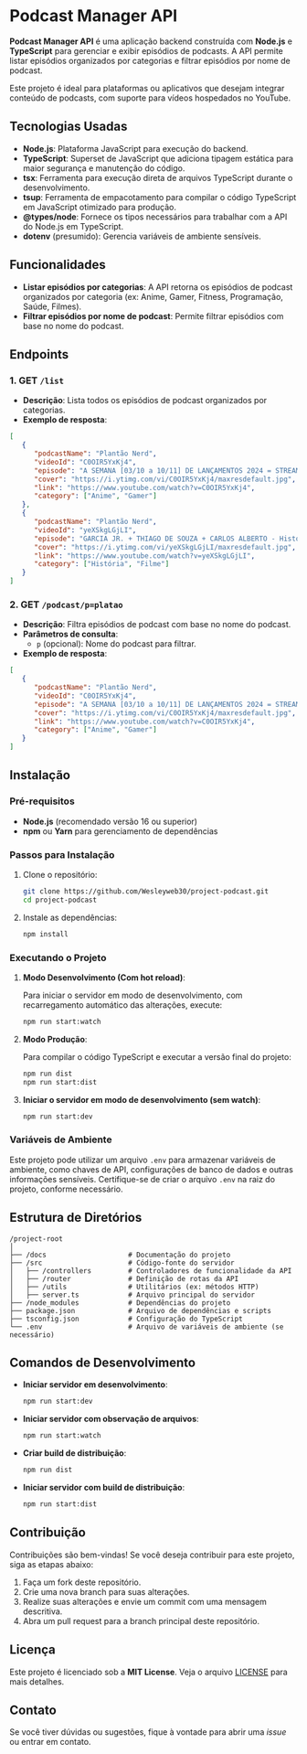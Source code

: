 # Podcast Manager API

**Podcast Manager API** é uma aplicação backend construída com **Node.js** e **TypeScript** para gerenciar e exibir episódios de podcasts. A API permite listar episódios organizados por categorias e filtrar episódios por nome de podcast. 

Este projeto é ideal para plataformas ou aplicativos que desejam integrar conteúdo de podcasts, com suporte para vídeos hospedados no YouTube.

## Tecnologias Usadas

- **Node.js**: Plataforma JavaScript para execução do backend.
- **TypeScript**: Superset de JavaScript que adiciona tipagem estática para maior segurança e manutenção do código.
- **tsx**: Ferramenta para execução direta de arquivos TypeScript durante o desenvolvimento.
- **tsup**: Ferramenta de empacotamento para compilar o código TypeScript em JavaScript otimizado para produção.
- **@types/node**: Fornece os tipos necessários para trabalhar com a API do Node.js em TypeScript.
- **dotenv** (presumido): Gerencia variáveis de ambiente sensíveis.

## Funcionalidades

- **Listar episódios por categorias**: A API retorna os episódios de podcast organizados por categoria (ex: Anime, Gamer, Fitness, Programação, Saúde, Filmes).
- **Filtrar episódios por nome de podcast**: Permite filtrar episódios com base no nome do podcast.

## Endpoints

### 1. **GET `/list`**
   - **Descrição**: Lista todos os episódios de podcast organizados por categorias.
   - **Exemplo de resposta**:
   ```json
   [
      {
         "podcastName": "Plantão Nerd",
         "videoId": "C0OIR5YxKj4",
         "episode": "A SEMANA [03/10 a 10/11] DE LANÇAMENTOS 2024 = STREAMINGS + CINEMA - Plantão Nerd #009",
         "cover": "https://i.ytimg.com/vi/C0OIR5YxKj4/maxresdefault.jpg",
         "link": "https://www.youtube.com/watch?v=C0OIR5YxKj4",
         "category": ["Anime", "Gamer"]
      },
      {
         "podcastName": "Plantão Nerd",
         "videoId": "yeXSkgLGjLI",
         "episode": "GARCIA JR. + THIAGO DE SOUZA + CARLOS ALBERTO - Histórias Tenebrosas #008",
         "cover": "https://i.ytimg.com/vi/yeXSkgLGjLI/maxresdefault.jpg",
         "link": "https://www.youtube.com/watch?v=yeXSkgLGjLI",
         "category": ["História", "Filme"]
      }
   ]
   ```

### 2. **GET `/podcast/p=platao`**
   - **Descrição**: Filtra episódios de podcast com base no nome do podcast.
   - **Parâmetros de consulta**:
     - `p` (opcional): Nome do podcast para filtrar.
   - **Exemplo de resposta**:
   ```json
   [
      {
         "podcastName": "Plantão Nerd",
         "videoId": "C0OIR5YxKj4",
         "episode": "A SEMANA [03/10 a 10/11] DE LANÇAMENTOS 2024 = STREAMINGS + CINEMA - Plantão Nerd #009",
         "cover": "https://i.ytimg.com/vi/C0OIR5YxKj4/maxresdefault.jpg",
         "link": "https://www.youtube.com/watch?v=C0OIR5YxKj4",
         "category": ["Anime", "Gamer"]
      }
   ]
   ```

## Instalação

### Pré-requisitos

- **Node.js** (recomendado versão 16 ou superior)
- **npm** ou **Yarn** para gerenciamento de dependências

### Passos para Instalação

1. Clone o repositório:

   ```bash
   git clone https://github.com/Wesleyweb30/project-podcast.git
   cd project-podcast
   ```

2. Instale as dependências:

   ```bash
   npm install
   ```

### Executando o Projeto

1. **Modo Desenvolvimento (Com hot reload)**:

   Para iniciar o servidor em modo de desenvolvimento, com recarregamento automático das alterações, execute:

   ```bash
   npm run start:watch
   ```

2. **Modo Produção**:

   Para compilar o código TypeScript e executar a versão final do projeto:

   ```bash
   npm run dist
   npm run start:dist
   ```

3. **Iniciar o servidor em modo de desenvolvimento (sem watch)**:

   ```bash
   npm run start:dev
   ```

### Variáveis de Ambiente

Este projeto pode utilizar um arquivo `.env` para armazenar variáveis de ambiente, como chaves de API, configurações de banco de dados e outras informações sensíveis. Certifique-se de criar o arquivo `.env` na raiz do projeto, conforme necessário.

## Estrutura de Diretórios

```
/project-root
│
├── /docs                    # Documentação do projeto
├── /src                     # Código-fonte do servidor
│   ├── /controllers         # Controladores de funcionalidade da API
│   ├── /router              # Definição de rotas da API
│   ├── /utils               # Utilitários (ex: métodos HTTP)
│   ├── server.ts            # Arquivo principal do servidor
├── /node_modules            # Dependências do projeto
├── package.json             # Arquivo de dependências e scripts
├── tsconfig.json            # Configuração do TypeScript
└── .env                     # Arquivo de variáveis de ambiente (se necessário)
```

## Comandos de Desenvolvimento

- **Iniciar servidor em desenvolvimento**:

  ```bash
  npm run start:dev
  ```

- **Iniciar servidor com observação de arquivos**:

  ```bash
  npm run start:watch
  ```

- **Criar build de distribuição**:

  ```bash
  npm run dist
  ```

- **Iniciar servidor com build de distribuição**:

  ```bash
  npm run start:dist
  ```

## Contribuição

Contribuições são bem-vindas! Se você deseja contribuir para este projeto, siga as etapas abaixo:

1. Faça um fork deste repositório.
2. Crie uma nova branch para suas alterações.
3. Realize suas alterações e envie um commit com uma mensagem descritiva.
4. Abra um pull request para a branch principal deste repositório.

## Licença

Este projeto é licenciado sob a **MIT License**. Veja o arquivo [LICENSE](LICENSE) para mais detalhes.

## Contato

Se você tiver dúvidas ou sugestões, fique à vontade para abrir uma *issue* ou entrar em contato.
